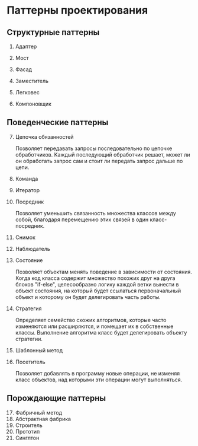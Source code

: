 # Паттерны проектирования

## Структурные паттерны

1. Адаптер

2. Мост
3. Фасад
4. Заместитель
5. Легковес
6. Компоновщик

## Поведенческие паттерны

7. Цепочка обязанностей

   Позволяет передавать запросы последовательно по цепочке обработчиков. Каждый последующий обработчик решает, может ли он обработать запрос сам и стоит ли передать запрос дальше по цепи.

8. Команда
9. Итератор
10. Посредник

    Позволяет уменьшить связанность множества
классов между собой, благодаря перемещению этих связей
в один класс-посредник.

11. Снимок
12. Наблюдатель
13. Состояние

    Позволяет объектам менять поведение в зависимости от состояния. Когда код класса содержит множество похожих друг на друга блоков "if-else", целесообразно логику каждой ветки вынести в объект состояния, на который будет ссылаться первоначальный объект и которому он будет делегировать часть работы.
14. Стратегия

    Определяет семейство схожих алгоритмов, которые часто изменяются или расширяются, и помещает их в собственные классы. Выполнение алгоритма класс будет делегировать объекту стратегии.
15. Шаблонный метод
16. Посетитель

    Позволяет добавлять в программу новые операции, не изменяя класс объектов, над которыми эти операции могут выполняться.

## Порождающие паттерны

17. Фабричный метод
18. Абстрактная фабрика
19. Строитель
20. Прототип
21. Синглтон